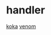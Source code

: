 # handler

[koka](https://github.com/koka-lang/koka)
[venom](https://github.com/r00t-3xp10it/venom)
